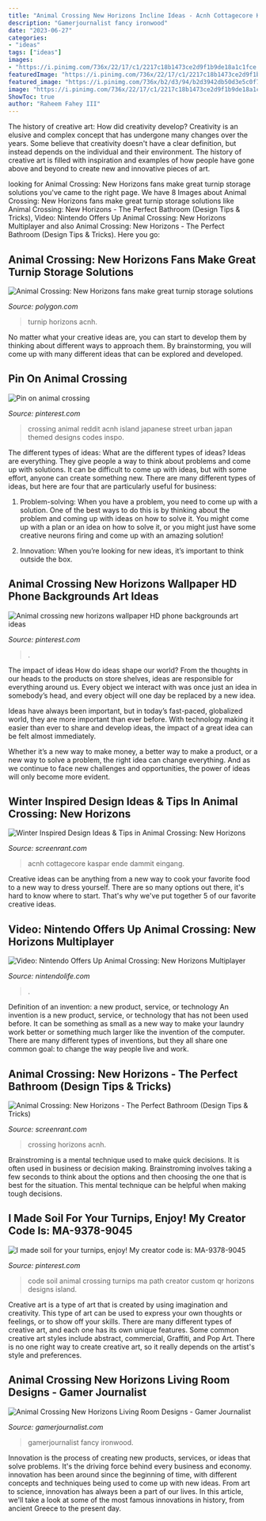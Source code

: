 ```yaml
---
title: "Animal Crossing New Horizons Incline Ideas - Acnh Cottagecore Kaspar Ende Dammit Eingang"
description: "Gamerjournalist fancy ironwood"
date: "2023-06-27"
categories:
- "ideas"
tags: ["ideas"]
images:
- "https://i.pinimg.com/736x/22/17/c1/2217c18b1473ce2d9f1b9de18a1c1fce.jpg"
featuredImage: "https://i.pinimg.com/736x/22/17/c1/2217c18b1473ce2d9f1b9de18a1c1fce.jpg"
featured_image: "https://i.pinimg.com/736x/b2/d3/94/b2d3942db50d3e5c0f7b2e3e9df95c05.jpg"
image: "https://i.pinimg.com/736x/22/17/c1/2217c18b1473ce2d9f1b9de18a1c1fce.jpg"
ShowToc: true
author: "Raheem Fahey III"
---
```



The history of creative art: How did creativity develop?
Creativity is an elusive and complex concept that has undergone many changes over the years. Some believe that creativity doesn't have a clear definition, but instead depends on the individual and their environment. The history of creative art is filled with inspiration and examples of how people have gone above and beyond to create new and innovative pieces of art.

	

		
looking for Animal Crossing: New Horizons fans make great turnip storage solutions you've came to the right page. We have 8 Images about Animal Crossing: New Horizons fans make great turnip storage solutions like Animal Crossing: New Horizons - The Perfect Bathroom (Design Tips &amp; Tricks), Video: Nintendo Offers Up Animal Crossing: New Horizons Multiplayer and also Animal Crossing: New Horizons - The Perfect Bathroom (Design Tips &amp; Tricks). Here you go:
		
    
## Animal Crossing: New Horizons Fans Make Great Turnip Storage Solutions

<img loading=lazy src="https://cdn.vox-cdn.com/thumbor/p-NeGzClQWCn6RyVtvuWW2-Q7xc=/0x71:1800x1013/fit-in/1200x630/cdn.vox-cdn.com/uploads/chorus_asset/file/19873727/turnip.jpg" onerror="this.onerror=null;this.src='https://tse1.mm.bing.net/th?id=OIP.7fzDzLtfB1yNC8iRhsfauwHaD4&amp;pid=15.1';" alt="Animal Crossing: New Horizons fans make great turnip storage solutions">

_Source: polygon.com_

>turnip horizons acnh. 

	

No matter what your creative ideas are, you can start to develop them by thinking about different ways to approach them. By brainstorming, you will come up with many different ideas that can be explored and developed.

    
## Pin On Animal Crossing

<img loading=lazy src="https://i.pinimg.com/736x/22/17/c1/2217c18b1473ce2d9f1b9de18a1c1fce.jpg" onerror="this.onerror=null;this.src='https://tse1.mm.bing.net/th?id=OIP.gbceBVeHi27_Spvyb827cAHaEK&amp;pid=15.1';" alt="Pin on animal crossing">

_Source: pinterest.com_

>crossing animal reddit acnh island japanese street urban japan themed designs codes inspo. 

	

The different types of ideas: What are the different types of ideas?
Ideas are everything. They give people a way to think about problems and come up with solutions. It can be difficult to come up with ideas, but with some effort, anyone can create something new. There are many different types of ideas, but here are four that are particularly useful for business:
1. Problem-solving: When you have a problem, you need to come up with a solution. One of the best ways to do this is by thinking about the problem and coming up with ideas on how to solve it. You might come up with a plan or an idea on how to solve it, or you might just have some creative neurons firing and come up with an amazing solution!

2. Innovation: When you’re looking for new ideas, it’s important to think outside the box.

    
## Animal Crossing New Horizons Wallpaper HD Phone Backgrounds Art Ideas

<img loading=lazy src="https://i.pinimg.com/736x/2e/7d/6c/2e7d6c8cb97410fb9ac47791df3f60c2.jpg" onerror="this.onerror=null;this.src='https://tse4.mm.bing.net/th?id=OIP._2raucNcynN7-hpRb2-gywHaNK&amp;pid=15.1';" alt="Animal crossing new horizons wallpaper HD phone backgrounds art ideas">

_Source: pinterest.com_

>. 

	

The impact of ideas
How do ideas shape our world?
From the thoughts in our heads to the products on store shelves, ideas are responsible for everything around us. Every object we interact with was once just an idea in somebody’s head, and every object will one day be replaced by a new idea.

Ideas have always been important, but in today’s fast-paced, globalized world, they are more important than ever before. With technology making it easier than ever to share and develop ideas, the impact of a great idea can be felt almost immediately.

Whether it’s a new way to make money, a better way to make a product, or a new way to solve a problem, the right idea can change everything. And as we continue to face new challenges and opportunities, the power of ideas will only become more evident.

    
## Winter Inspired Design Ideas &amp; Tips In Animal Crossing: New Horizons

<img loading=lazy src="https://static0.srcdn.com/wordpress/wp-content/uploads/2020/07/Animal-Crossing-New-Horizons-Winter-Themed-Island-entrance.jpg" onerror="this.onerror=null;this.src='https://tse2.mm.bing.net/th?id=OIP.vbLJ2wfFR4-KQRyLOJpliwHaDt&amp;pid=15.1';" alt="Winter Inspired Design Ideas &amp; Tips in Animal Crossing: New Horizons">

_Source: screenrant.com_

>acnh cottagecore kaspar ende dammit eingang. 

	

Creative ideas can be anything from a new way to cook your favorite food to a new way to dress yourself. There are so many options out there, it's hard to know where to start. That's why we've put together 5 of our favorite creative ideas.

    
## Video: Nintendo Offers Up Animal Crossing: New Horizons Multiplayer

<img loading=lazy src="http://images.nintendolife.com/c7068538913bf/1280x720.jpg" onerror="this.onerror=null;this.src='https://tse2.mm.bing.net/th?id=OIP.jDvB5OEi7UORUvF3uGKjgQHaEK&amp;pid=15.1';" alt="Video: Nintendo Offers Up Animal Crossing: New Horizons Multiplayer">

_Source: nintendolife.com_

>. 

	

Definition of an invention: a new product, service, or technology
An invention is a new product, service, or technology that has not been used before. It can be something as small as a new way to make your laundry work better or something much larger like the invention of the computer. There are many different types of inventions, but they all share one common goal: to change the way people live and work.

    
## Animal Crossing: New Horizons - The Perfect Bathroom (Design Tips &amp; Tricks)

<img loading=lazy src="https://static1.srcdn.com/wordpress/wp-content/uploads/2020/04/Animal-Crossing-New-Horizons-Bathroom.jpg" onerror="this.onerror=null;this.src='https://tse4.mm.bing.net/th?id=OIP.reBZttX3L04HX_MVmCVB0gHaDt&amp;pid=15.1';" alt="Animal Crossing: New Horizons - The Perfect Bathroom (Design Tips &amp; Tricks)">

_Source: screenrant.com_

>crossing horizons acnh. 

	

Brainstroming is a mental technique used to make quick decisions. It is often used in business or decision making. Brainstroming involves taking a few seconds to think about the options and then choosing the one that is best for the situation. This mental technique can be helpful when making tough decisions.

    
## I Made Soil For Your Turnips, Enjoy! My Creator Code Is: MA-9378-9045

<img loading=lazy src="https://i.pinimg.com/736x/b2/d3/94/b2d3942db50d3e5c0f7b2e3e9df95c05.jpg" onerror="this.onerror=null;this.src='https://tse1.mm.bing.net/th?id=OIP.KQAgeBbBlneLNwtZY_AdxQHaHa&amp;pid=15.1';" alt="I made soil for your turnips, enjoy! My creator code is: MA-9378-9045">

_Source: pinterest.com_

>code soil animal crossing turnips ma path creator custom qr horizons designs island. 

	

Creative art is a type of art that is created by using imagination and creativity. This type of art can be used to express your own thoughts or feelings, or to show off your skills. There are many different types of creative art, and each one has its own unique features. Some common creative art styles include abstract, commercial, Graffiti, and Pop Art. There is no one right way to create creative art, so it really depends on the artist's style and preferences.

    
## Animal Crossing New Horizons Living Room Designs - Gamer Journalist

<img loading=lazy src="https://cdn.gamerjournalist.com/primary/2020/05/Animal-Crossing-New-Horizons-Living-Room-Designs-6-1.jpg" onerror="this.onerror=null;this.src='https://tse1.mm.bing.net/th?id=OIP.6H6qtdXv6cG7bXg_eneaZAHaEK&amp;pid=15.1';" alt="Animal Crossing New Horizons Living Room Designs - Gamer Journalist">

_Source: gamerjournalist.com_

>gamerjournalist fancy ironwood. 

	

Innovation is the process of creating new products, services, or ideas that solve problems. It's the driving force behind every business and economy. innovation has been around since the beginning of time, with different concepts and techniques being used to come up with new ideas. From art to science, innovation has always been a part of our lives. In this article, we'll take a look at some of the most famous innovations in history, from ancient Greece to the present day.


